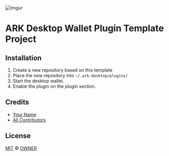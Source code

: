 ![Imgur](https://i.imgur.com/0F7bNNa.png)
# ARK Desktop Wallet Plugin Template Project

## Installation

 1. Create a new repository based on this template
 2. Place the new repository into `~/.ark-desktop/plugins/`
 2. Start the desktop wallet.
 3. Enable the plugin on the plugin section.

## Credits

- [Your Name](URL)
- [All Contributors](../../contributors)

## License

[MIT](LICENSE) © [OWNER](URL)
